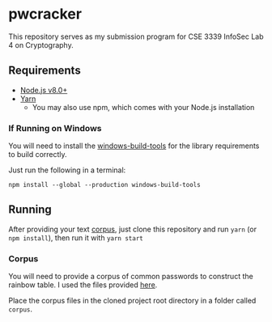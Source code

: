 # pwcracker
This repository serves as my submission program for CSE 3339 InfoSec Lab 4 on
Cryptography.

## Requirements
- [Node.js v8.0+](https://nodejs.org/en/)
- [Yarn](https://yarnpkg.com/en/docs/install)
    - You may also use npm, which comes with your Node.js installation

### If Running on Windows
You will need to install the [windows-build-tools](https://github.com/felixrieseberg/windows-build-tools)
for the library requirements to build correctly. 

Just run the following in a terminal:

```npm install --global --production windows-build-tools```

## Running
After providing your text [corpus](###Corpus), just clone this repository and run 
```yarn``` (or ```npm install```), then run it with ```yarn start```

### Corpus
You will need to provide a corpus of common passwords to construct the
rainbow table. I used the files provided [here](https://github.com/danielmiessler/SecLists/tree/master/Passwords).

Place the corpus files in the cloned project root directory in a folder called `corpus`.

